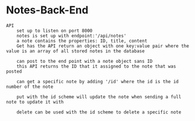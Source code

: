 # Notes-Back-End
    API
        set up to listen on port 8000
        notes is set up with endpoint:'/api/notes'
        a note contains the properties: ID, title, content
        Get has the API return an object with one key:value pair where the value is an array of all stored notes in the database

        can post to the end point with a note object sans ID
        this API returns the ID that it assigned to the note that was posted

        can get a specific note by adding '/id' where the id is the id number of the note

        put with the id scheme will update the note when sending a full note to update it with

        delete can be used with the id scheme to delete a specific note